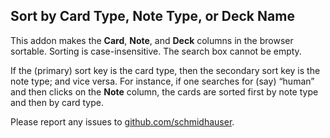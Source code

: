##	Sort by Card Type, Note Type, or Deck Name  

This addon makes the **Card**, **Note**, and **Deck** columns in the browser sortable. Sorting is case-insensitive. The search box cannot be empty.

If the (primary) sort key is the card type, then the secondary sort key is the note type; and vice versa. For instance, if one searches for (say) “human” and then clicks on the **Note** column, the cards are sorted first by note type and then by card type.

Please report any issues to [github.com/schmidhauser](https://github.com/schmidhauser/anki-sort-by-card-note-or-deck/issues/).

